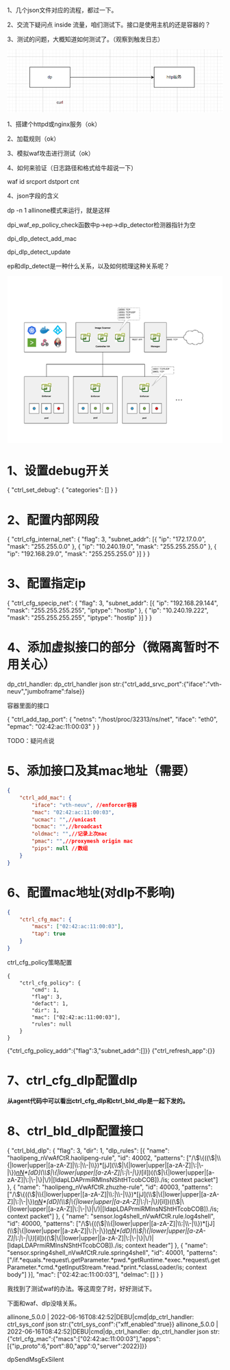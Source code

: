 1、几个json文件对应的流程，都过一下。

2、交流下疑问点 inside 流量，咱们测试下。接口是使用主机的还是容器的？

3、测试的问题，大概知道如何测试了。（观察到触发日志）



![image-20220624103427633](picture/image-20220624103427633.png)

1、搭建个httpd或nginx服务（ok）

2、加载规则（ok）

3、模拟waf攻击进行测试（ok）

4、如何来验证（日志路径和格式给牛超说一下）

waf id srcport dstport cnt



4、json字段的含义

dp -n 1 allinone模式来运行，就是这样



dpi_waf_ep_policy_check函数中p->ep->dlp_detector检测器指针为空

dpi_dlp_detect_add_mac

dpi_dlp_detect_update

ep和dlp_detect是一种什么关系，以及如何梳理这种关系呢？

![Architecture](picture/architecture.png)

# 1、设置debug开关

{
	"ctrl_set_debug": {
		"categories": []
	}
}



# 2、配置内部网段

{
	"ctrl_cfg_internal_net": {
		"flag": 3,
		"subnet_addr": [{
			"ip": "172.17.0.0",
			"mask": "255.255.0.0"
		}, {
			"ip": "10.240.19.0",
			"mask": "255.255.255.0"
		}, {
			"ip": "192.168.29.0",
			"mask": "255.255.255.0"
		}]
	}
}

# 3、配置指定ip

{
	"ctrl_cfg_specip_net": {
		"flag": 3,
		"subnet_addr": [{
			"ip": "192.168.29.144",
			"mask": "255.255.255.255",
			"iptype": "hostip"
		}, {
			"ip": "10.240.19.222",
			"mask": "255.255.255.255",
			"iptype": "hostip"
		}]
	}
}

# 4、添加虚拟接口的部分（微隔离暂时不用关心）

dp_ctrl_handler: dp_ctrl_handler json str:{"ctrl_add_srvc_port":{"iface":"vth-neuv","jumboframe":false}}

容器里面的接口

{
	"ctrl_add_tap_port": {
		"netns": "/host/proc/32313/ns/net",
		"iface": "eth0",
		"epmac": "02:42:ac:11:00:03"
	}
}

TODO：疑问点说

# 5、添加接口及其mac地址（需要）

```json
{
	"ctrl_add_mac": {
		"iface": "vth-neuv", //enforcer容器
		"mac": "02:42:ac:11:00:03",
		"ucmac": "",//unicast 
		"bcmac": "",//broadcast
		"oldmac": "",//记录上次mac
		"pmac": "",//proxymesh origin mac
		"pips": null //数组
	}
}
```

# 6、配置mac地址(对dlp不影响)

```json
{
	"ctrl_cfg_mac": {
		"macs": ["02:42:ac:11:00:03"],
		"tap": true
	}
}
```



ctrl_cfg_policy策略配置

```
{
	"ctrl_cfg_policy": {
		"cmd": 1,
		"flag": 3,
		"defact": 1,
		"dir": 1,
		"mac": ["02:42:ac:11:00:03"],
		"rules": null
	}
}
```

{"ctrl_cfg_policy_addr":{"flag":3,"subnet_addr":[]}}
{"ctrl_refresh_app":{}}

# 7、ctrl_cfg_dlp配置dlp

**从agent代码中可以看出ctrl_cfg_dlp和ctrl_bld_dlp是一起下发的。**



# 8、ctrl_bld_dlp配置接口

{
	"ctrl_bld_dlp": {
		"flag": 3,
		"dir": 1,
		"dlp_rules": [{
			"name": "haolipeng_nVwAfCtR.haolipeng-rule",
			"id": 40002,
			"patterns": ["/\\$\\{((\\$|\\{|lower|upper|[a-zA-Z]|\\:|\\-|\\})*[jJ](\\$|\\{|lower|upper|[a-zA-Z]|\\:|\\-|\\})*[nN](\\$|\\{|lower|upper|[a-zA-Z]|\\:|\\-|\\})*[dD](\\$|\\{|lower|upper|[a-zA-Z]|\\:|\\-|\\})*[iI])((\\$|\\{|lower|upper|[a-zA-Z]|\\:|\\-|\\}|\\/)|[ldapLDAPrmiRMInsNShtHTcobCOB])*.*/is; context packet"]
		}, {
			"name": "haolipeng_nVwAfCtR.zhuzhe-rule",
			"id": 40003,
			"patterns": ["/\\$\\{((\\$|\\{|lower|upper|[a-zA-Z]|\\:|\\-|\\})*[jJ](\\$|\\{|lower|upper|[a-zA-Z]|\\:|\\-|\\})*[nN](\\$|\\{|lower|upper|[a-zA-Z]|\\:|\\-|\\})*[dD](\\$|\\{|lower|upper|[a-zA-Z]|\\:|\\-|\\})*[iI])((\\$|\\{|lower|upper|[a-zA-Z]|\\:|\\-|\\}|\\/)|[ldapLDAPrmiRMInsNShtHTcobCOB])*.*/is; context packet"]
		}, {
			"name": "sensor.log4shell_nVwAfCtR.rule.log4shell",
			"id": 40000,
			"patterns": ["/\\$\\{((\\$|\\{|lower|upper|[a-zA-Z]|\\:|\\-|\\})*[jJ](\\$|\\{|lower|upper|[a-zA-Z]|\\:|\\-|\\})*[nN](\\$|\\{|lower|upper|[a-zA-Z]|\\:|\\-|\\})*[dD](\\$|\\{|lower|upper|[a-zA-Z]|\\:|\\-|\\})*[iI])((\\$|\\{|lower|upper|[a-zA-Z]|\\:|\\-|\\}|\\/)|[ldapLDAPrmiRMInsNShtHTcobCOB])*.*/is; context header"]
		}, {
			"name": "sensor.spring4shell_nVwAfCtR.rule.spring4shell",
			"id": 40001,
			"patterns": ["/if.*equals.*request\\.getParameter.*pwd.*getRuntime.*exec.*request\\.getParameter.*cmd.*getInputStream.*read.*print.*classLoader/is; context body"]
		}],
		"mac": ["02:42:ac:11:00:03"],
		"delmac": []
	}
}

我找到了测试waf的办法。等这周空了时，好好测试下。



下面和waf、dlp没啥关系。

allinone_5.0.0 | 2022-06-16T08:42:52|DEBU|cmd|dp_ctrl_handler: ctrl_sys_conf json str:{"ctrl_sys_conf":{"xff_enabled":true}}
allinone_5.0.0 | 2022-06-16T08:42:52|DEBU|cmd|dp_ctrl_handler: dp_ctrl_handler json str:{"ctrl_cfg_mac":{"macs":["02:42:ac:11:00:03"],"apps":[{"ip_proto":6,"port":80,"app":0,"server":2022}]}}

dpSendMsgExSilent